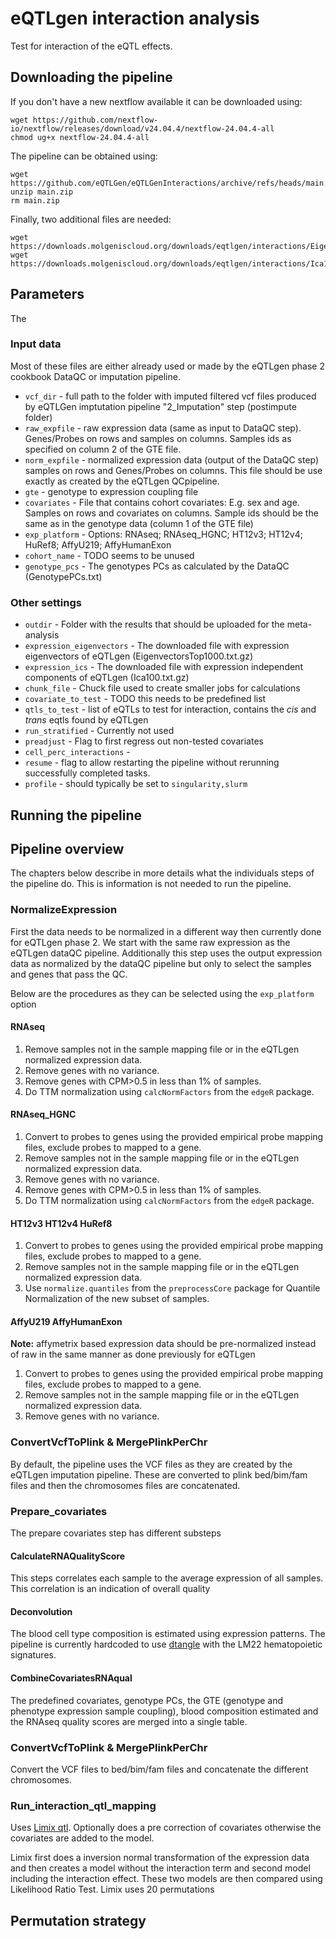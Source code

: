 # eQTLgen interaction analysis

Test for interaction of the eQTL effects.


## Downloading the pipeline

If you don't have a new nextflow available it can be downloaded using: 
```
wget https://github.com/nextflow-io/nextflow/releases/download/v24.04.4/nextflow-24.04.4-all
chmod ug+x nextflow-24.04.4-all
```

The pipeline can be obtained using: 
```
wget https://github.com/eQTLGen/eQTLGenInteractions/archive/refs/heads/main.zip
unzip main.zip
rm main.zip
```

Finally, two additional files are needed: 
```
wget https://downloads.molgeniscloud.org/downloads/eqtlgen/interactions/EigenvectorsTop1000.txt.gz
wget https://downloads.molgeniscloud.org/downloads/eqtlgen/interactions/Ica100.txt.gz
```

## Parameters

The 

### Input data

Most of these files are either already used or made by the eQTLgen phase 2 cookbook DataQC or imputation pipeline.

- `vcf_dir` - full path to the folder with imputed filtered vcf files produced by eQTLGen imptutation pipeline "2_Imputation" step (postimpute folder)
- `raw_expfile` - raw expression data (same as input to DataQC step). Genes/Probes on rows and samples on columns. Samples ids as specified on column 2 of the GTE file.
- `norm_expfile` - normalized expression data (output of the DataQC step) samples on rows and Genes/Probes on columns. This file should be use exactly as created by the eQTLgen QCpipeline.
- `gte` - genotype to expression coupling file
- `covariates` - File that contains cohort covariates: E.g. sex and age. Samples on rows and covariates on columns. Sample ids should be the same as in the genotype data (column 1 of the GTE file)
- `exp_platform` - Options: RNAseq; RNAseq_HGNC; HT12v3; HT12v4; HuRef8; AffyU219; AffyHumanExon
- `cohort_name` - TODO seems to be unused
- `genotype_pcs` - The genotypes PCs as calculated by the DataQC (GenotypePCs.txt)

### Other settings

- `outdir` - Folder with the results that should be uploaded for the meta-analysis
- `expression_eigenvectors` - The downloaded file with expression eigenvectors of eQTLgen (EigenvectorsTop1000.txt.gz)
- `expression_ics` - The downloaded file with expression independent components of eQTLgen (Ica100.txt.gz)
- `chunk_file` - Chuck file used to create smaller jobs for calculations
- `covariate_to_test` - TODO this needs to be predefined list
- `qtls_to_test` - list of eQTLs to test for interaction, contains the *cis* and *trans* eqtls found by eQTLgen
- `run_stratified` - Currently not used
- `preadjust` - Flag to first regress out non-tested covariates
- `cell_perc_interactions` -
- `resume` - flag to allow restarting the pipeline without rerunning successfully completed tasks.
- `profile` - should typically be set to `singularity,slurm`

## Running the pipeline




## Pipeline overview

The chapters below describe in more details what the individuals steps of the pipeline do. This is information
is not needed to run the pipeline.

### NormalizeExpression
First the data needs to be normalized in a different way then currently done for eQTLgen phase 2.
We start with the same raw expression as the eQTLgen dataQC pipeline. Additionally this step uses
the output expression data as normalized by the dataQC pipeline but only to select the samples and
genes that pass the QC.

Below are the procedures as they can be selected using the `exp_platform` option

#### RNAseq

1. Remove samples not in the sample mapping file or in the eQTLgen normalized expression data.
2. Remove genes with no variance.
3. Remove genes with CPM>0.5 in less than 1% of samples.
4. Do TTM normalization using `calcNormFactors` from the `edgeR` package.

#### RNAseq_HGNC

1. Convert to probes to genes using the provided empirical probe mapping files, exclude probes to mapped to a gene.
2. Remove samples not in the sample mapping file or in the eQTLgen normalized expression data.
3. Remove genes with no variance.
4. Remove genes with CPM>0.5 in less than 1% of samples.
5. Do TTM normalization using `calcNormFactors` from the `edgeR` package.

#### HT12v3 HT12v4 HuRef8

1. Convert to probes to genes using the provided empirical probe mapping files, exclude probes to mapped to a gene.
2. Remove samples not in the sample mapping file or in the eQTLgen normalized expression data.
3. Use `normalize.quantiles` from the `preprocessCore` package for Quantile Normalization of the new subset of samples.

#### AffyU219 AffyHumanExon

**Note:** affymetrix based expression data should be pre-normalized instead of raw in the same manner as done previously for eQTLgen

1. Convert to probes to genes using the provided empirical probe mapping files, exclude probes to mapped to a gene.
2. Remove samples not in the sample mapping file or in the eQTLgen normalized expression data.
3. Remove genes with no variance.

### ConvertVcfToPlink & MergePlinkPerChr

By default, the pipeline uses the VCF files as they are created by the eQTLgen imputation pipeline. 
These are converted to plink bed/bim/fam files and then the chromosomes files are concatenated. 

### Prepare_covariates
The prepare covariates step has different substeps

#### CalculateRNAQualityScore
This steps correlates each sample to the average expression of all samples. This 
correlation is an indication of overall quality

#### Deconvolution
The blood cell type composition is estimated using expression patterns. The pipeline is currently
hardcoded to use [dtangle](https://gjhunt.github.io/dtangle/) with the LM22 hematopoietic signatures.

#### CombineCovariatesRNAqual
The predefined covariates, genotype PCs, the GTE (genotype and phenotype expression sample coupling),
blood composition estimated and the RNAseq quality scores are merged into a single table.

### ConvertVcfToPlink & MergePlinkPerChr
Convert the VCF files to bed/bim/fam files and concatenate the different chromosomes. 

### Run_interaction_qtl_mapping
Uses [Limix qtl](https://github.com/single-cell-genetics/limix_qtl?tab=readme-ov-file). 
Optionally does a pre correction of covariates otherwise the covariates are added to the model.

Limix first does a inversion normal transformation of the expression data and then creates a model 
without the interaction term and second model including the interaction effect. 
These two models are then compared using Likelihood Ratio Test. Limix uses 20 permutations 

## Permutation strategy

